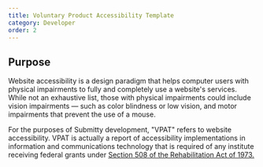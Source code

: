```yaml
---
title: Voluntary Product Accessibility Template
category: Developer
order: 2
---
```


## Purpose
Website accessibility is a design paradigm that helps computer users with
physical impairments to fully and completely use a website's services.
While not an exhaustive list, those with physical impairments could include
vision impairments — such as color blindness or low vision, and motor
impairments that prevent the use of a mouse.

For the purposes of Submitty development, "VPAT" refers to website
accessibility.  VPAT is actually a report of accessibility implementations in
information and communications technology that is required of any institute
receiving federal grants under [Section 508 of the Rehabilitation Act of 1973.](https://en.wikipedia.org/wiki/Section_508_Amendment_to_the_Rehabilitation_Act_of_1973)
